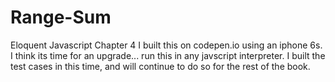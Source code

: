 # Range-Sum

Eloquent Javascript Chapter 4
I built this on codepen.io using an iphone 6s. I think its time for an upgrade...
run this in any javscript interpreter. I built the test cases in this time, and
will continue to do so for the rest of the book.
